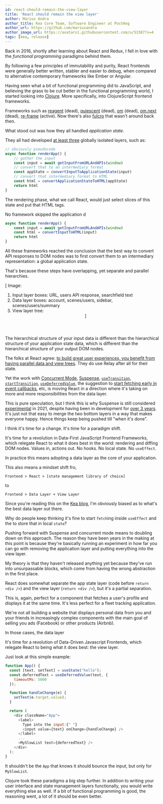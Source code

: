 ```yaml
---
id: react-should-remain-the-view-layer
title: 'React should remain the view layer'
author: Marius Andra
author_title: Kea Core Team, Software Engineer at PostHog
author_url: https://github.com/mariusandra
author_image_url: https://avatars1.githubusercontent.com/u/53387?v=4
tags: [kea, release]
---
```


Back in 2016, shortly after learning about React and Redux, I fell in love with the *functional programming* paradigms behind them. 

By following a few principles of immutability and purity, React frontends were generally better written, stabler and easier to debug, when compared to alternative contemporary frameworks like Ember or Angular.

Having seen what a bit of functional programming did to JavaScript, and believing the grass to be cut better in the functional programming world, I started looking into [Clojure](https://learnxinyminutes.com/docs/clojure/). More specifically, into ClojureScript frontend frameworks. 

Frameworks such as [reagent](https://github.com/reagent-project/reagent) (dead), [quiescent](https://github.com/levand/quiescent) (dead), [om](https://github.com/omcljs/om) (dead), [om.next](https://github.com/omcljs/om/wiki/Quick-Start-(om.next)) (dead), [re-frame](https://github.com/day8/re-frame) (active). Now there's also [fulcro](https://github.com/fulcrologic/fulcro) that wasn't around back then.

What stood out was how they all handled *application state*. 

They all had developed [at least three](http://day8.github.io/re-frame/a-loop/) globally isolated layers, such as:

```js
// obviously pseudocode
async function renderApp() {
    // gather the input
    const input = await getInputFromURLAndAPIs(window)
    // convert that to an intermediary format
    const appState = convertInputToApplicationState(input)
    // convert that intermediary format to HTML
    const html = convertApplicationStateToHTML(appState)
    return html
}
```

The rendering phase, what we call React, would just select slices of this state and put that HTML tags.

No framework skipped the application d

```js
async function renderApp() {
    const input = await getInputFromURLAndAPIs(window)
    const html = convertInputToHTML(input)
    return html
}
```

All these frameworks reached the conclusion that the best way to convert API responses to DOM nodes was to first convert them to an intermediary representation: a global application state.

That's because these steps have overlapping, yet separate and parallel hierarchies. 

[
  Image: 
  1. Input layer boxes: URL, users API response, searchfield text
  2. Data layer boxes: account, scenes/users, sidebar, scenes/users/summary
  3. View layer tree: <html><Header/><Nav/><Scene><Users /></Scene></html>
]

The hierarchical structure of your input data is different than the hierarchical structure of your application state data, which is different than the hierarchical structure of your output DOM nodes.

The folks at React agree: [to build great user experiences, you benefit from having parallel data and view trees](https://reactjs.org/blog/2019/11/06/building-great-user-experiences-with-concurrent-mode-and-suspense.html#parallel-data-and-view-trees). They do use Relay after all for their state.

Yet the work with [Concurrent Mode](https://reactjs.org/docs/concurrent-mode-intro.html), [Suspense](https://reactjs.org/docs/concurrent-mode-suspense.html), [`useTransition`](https://reactjs.org/docs/concurrent-mode-patterns.html#transitions), [`startTransition`](https://reactjs.org/docs/concurrent-mode-patterns.html#wrapping-setstate-in-a-transition), [`useDeferredValue`](https://reactjs.org/docs/concurrent-mode-patterns.html#deferring-a-value), the suggestion to [start fetching early in event callbacks](https://reactjs.org/docs/concurrent-mode-suspense.html#start-fetching-early), etc, is moving React in a direction where it's taking on more and more responsibilities from the data layer.

This is pure speculation, but I think this is why Suspense is still considered [experimental](https://reactjs.org/docs/concurrent-mode-suspense.html) in 2021, despite having been in development for [over 3 years](https://reactjs.org/blog/2018/11/27/react-16-roadmap.html). It's just not that easy to merge the two bottom layers in a way that makes everyone happy. Hence things keep being pushed till "when it's done".

I think it's time for a change. It's time for a paradigm shift.

It's time for a revolution in Data-First JavaScript Frontend Frameworks, which relegate React to what it does best in the world: rendering and diffing DOM nodes. Values in, actions out. No hooks. No local state. No `useEffect`.

In practice this means adopting a data layer as the core of your application.

This also means a mindset shift fro,

```
Frontend > React > [state management library of choice]
```

to

```
Frontend > Data Layer + View Layer
```

Since you're reading this on the [Kea blog](https://kea.js.org/blog/), I'm obviously biased as to what's the best data layer out there. 

























Why do people keep thinking it's fine to start `fetch`ing inside `useEffect` and the to store that in local `state`?







Pushing forward with Suspense and concurrent mode means to doubling down on this approach. The reason they have been years in the making at this point is because they're basically running an experiment in how far you can go with removing the application layer and putting everything into the view layer.

My theory is that they haven't released anything yet because they've run into unsurpassable blocks, which come from having the wrong abstraction in the first place.




React does somewhat separate the app state layer (code before `return <div />`) and the view layer (`return <div />`), but it's a partial separation.

This is, again, perfect for a component that fetches a user's profile and displays it at the same time. It's less perfect for a fleet tracking application.

We're not all building a website that displays personal data from you and your friends in increasingly complex components with the main goal of selling you ads (Facebook) or other products (Airbnb). 

In those cases, the data layer

It's time for a revolution of Data-Driven Javascript Frontends, which relegate React to being what it does best: the view layer.






Just look at this simple example:

```js
function App() {
  const [text, setText] = useState("hello");
  const deferredText = useDeferredValue(text, {
    timeoutMs: 5000
  });

  function handleChange(e) {
    setText(e.target.value);
  }

  return (
    <div className="App">
      <label>
        Type into the input:{" "}
        <input value={text} onChange={handleChange} />
      </label>
      ...
      <MySlowList text={deferredText} />
    </div>
  );
}
```

It shouldn't be the `App` that knows it should bounce the input, but only for `MySlowList`. 


Clojure took these paradigms a big step further. In addition to writing your user interface and state management layers functionally, you would write everything else as well. If a bit of functional programming is good, the reasoning went, a lot of it should be even better.
